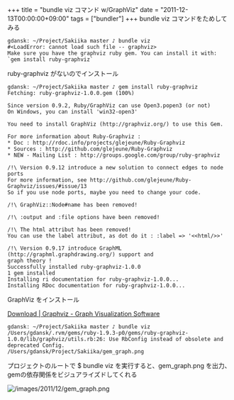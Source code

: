 +++
title = "bundle viz コマンド w/GraphViz"
date = "2011-12-13T00:00:00+09:00"
tags = ["bundler"]
+++
bundle viz コマンドをためしてみる

```
gdansk: ~/Project/Sakiika master ♪ bundle viz
#<LoadError: cannot load such file -- graphviz>
Make sure you have the graphviz ruby gem. You can install it with:
`gem install ruby-graphviz`
```

ruby-graphviz がないのでインストール

```
gdansk: ~/Project/Sakiika master ♪ gem install ruby-graphviz
Fetching: ruby-graphviz-1.0.0.gem (100%)

Since version 0.9.2, Ruby/GraphViz can use Open3.popen3 (or not)
On Windows, you can install 'win32-open3'

You need to install GraphViz (http://graphviz.org/) to use this Gem.

For more information about Ruby-Graphviz :
* Doc : http://rdoc.info/projects/glejeune/Ruby-Graphviz
* Sources : http://github.com/glejeune/Ruby-Graphviz
* NEW - Mailing List : http://groups.google.com/group/ruby-graphviz

/!\ Version 0.9.12 introduce a new solution to connect edges to node ports
For more information, see http://github.com/glejeune/Ruby-Graphviz/issues/#issue/13
So if you use node ports, maybe you need to change your code.

/!\ GraphViz::Node#name has been removed!

/!\ :output and :file options have been removed!

/!\ The html attribut has been removed!
You can use the label attribut, as dot do it : :label => '<<html/>>'

/!\ Version 0.9.17 introduce GraphML (http://graphml.graphdrawing.org/) support and
graph theory !
Successfully installed ruby-graphviz-1.0.0
1 gem installed
Installing ri documentation for ruby-graphviz-1.0.0...
Installing RDoc documentation for ruby-graphviz-1.0.0...
```

GraphViz をインストール

[Download \| Graphviz - Graph Visualization Software](http://www.graphviz.org/Download.php) 

```
gdansk: ~/Project/Sakiika master ♪ bundle viz
/Users/gdansk/.rvm/gems/ruby-1.9.3-p0/gems/ruby-graphviz-1.0.0/lib/graphviz/utils.rb:26: Use RbConfig instead of obsolete and deprecated Config.
/Users/gdansk/Project/Sakiika/gem_graph.png
```

プロジェクトのルートで $ bundle viz を実行すると、gem_graph.png を出力、gemの依存関係をビジュアライズドしてくれる

![/images/2011/12/gem_graph.png](/images/2011/12/gem_graph.png)
